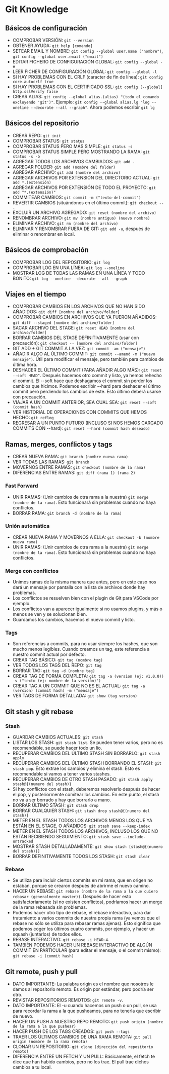 # Git Knowledge

## Básicos de configuración
* COMPROBAR VERSIÓN: ```git --version```
* OBTENER AYUDA: ```git help [comando]```
* SETEAR EMAIL Y NOMBRE: ```git config --global user.name ("nombre")```, ```git config --global user.email ("email")```
* EDITAR FICHERO DE CONFIGURACIÓN GLOBAL: ```git config --global -e```
* LEER FICHER DE CONFIGURACIÓN GLOBAL: ```git config --global -l```
* SI HAY PROBLEMAS CON EL CRLF (caracter de fin de línea): ```git config core.autocrlf true```
* SI HAY PROBLEMAS CON EL CERTIFICADO SSL: ```git config [--global] http.sslVerify false```
* CREAR ALIAS: ```git config --global alias.(alias) "(todo el comando excluyendo 'git')"```. Ejemplo: ```git config --global alias.lg "log --oneline --decorate --all --graph"```. Ahora podemos escribir ```git lg```

## Básicos del repositorio
* CREAR REPO: ```git init```
* COMPROBAR STATUS: ```git status```
* COMPROBAR STATUS PERO MÁS SIMPLE: ```git status -s```
* COMPROBAR STATUS SIMPLE PERO MOSTRANDO LA RAMA: ```git status -s -b```
* AGREGAR TODOS LOS ARCHIVOS CAMBIADOS: ```git add .```
* AGREGAR FOLDER: ```git add (nombre del folder)```
* AGREGAR ARCHIVO: ```git add (nombre del archivo)```
* AGREGAR ARCHIVOS POR EXTENSIÓN DEL DIRECTORIO ACTUAL: ```git add *.(extensión)```
* AGREGAR ARCHIVOS POR EXTENSIÓN DE TODO EL PROYECTO: ```git add "*.(extensión)"```
* COMMITEAR CAMBIOS: ```git commit -m ("texto-del-commit")```
* REVERTIR CAMBIOS (situándonos en el último commit): ```git checkout -- .```
* EXCLUIR UN ARCHIVO AGREGADO: ```git reset (nombre del archivo)```
* RENOMBRAR ARCHIVO: ```git mv (nombre antiguo) (nuevo nombre)```
* ELIMINAR ARCHIVO: ```git rm (nombre del archivo)```
* ELIMINAR Y RENOMBRAR FUERA DE GIT: ```git add -u```, después de eliminar o renombrar en local.

## Básicos de comprobación
* COMPROBAR LOG DEL REPOSITORIO: ```git log```
* COMPROBAR LOG EN UNA LÍNEA: ```git log --oneline```
* MOSTRAR LOG DE TODAS LAS RAMAS EN UNA LÍNEA Y TODO BONITO: ```git log --oneline --decorate --all --graph```

## Viajes en el tiempo
* COMPROBAR CAMBIOS EN LOS ARCHIVOS QUE NO HAN SIDO AÑADIDOS: ```git diff [nombre del archivo/folder]```
* COMPROBAR CAMBIOS EN ARCHIVOS QUE YA FUERON AÑADIDOS: ```git diff --staged [nombre del archivo/folder]```
* SACAR ARCHIVO DEL STAGE: ```git reset HEAD [nombre del archivo/folder]```
* BORRAR CAMBIOS DEL STAGE DEFINITIVAMENTE (usar con precaución): ```git checkout -- [nombre del archivo/folder]```
* GIT ADD + GIT COMMIT A LA VEZ: ```git commit -am ("mensaje")```
* AÑADIR ALGO AL ÚLTIMO COMMIT: ```git commit --amend -m ("nuevo mensaje")```. Útil para modificar el mensaje, pero también para cambios de última hora.
* DESHACER EL ÚLTIMO COMMIT (PARA AÑADIR ALGO MÁS): ```git reset --soft HEAD^```. Después hacemos otro commit y listo, ya hemos rehecho el commit. El --soft hace que deshagamos el commit sin perder los cambios que hicimos. Podemos escribir --hard para deshacer el último commit pero perdiendo los cambios de este. Esto último deberá usarse con precaución.
* VIAJAR A UN COMMIT ANTERIOR, SEA CUAL SEA: ```git reset --soft (commit hash)```
* VER HISTORIAL DE OPERACIONES CON COMMITS QUE HEMOS HECHO: ```git reflog```
* REGRESAR A UN PUNTO FUTURO (INCLUSO SI NOS HEMOS CARGADO COMMITS CON --hard): ```git reset --hard (commit hash deseado)```

## Ramas, merges, conflictos y tags
* CREAR NUEVA RAMA: ```git branch (nombre nueva rama)```
* VER TODAS LAS RAMAS: ```git branch```
* MOVERNOS ENTRE RAMAS: ```git checkout (nombre de la rama)```
* DIFERENCIAS ENTRE RAMAS: ```git diff (rama 1) (rama 2)```

### Fast Forward
* UNIR RAMAS: (Unir cambios de otra rama a la nuestra) ```git merge (nombre de la rama)```. Esto funcionará sin problemas cuando no haya conflictos.
* BORRAR RAMA: ```git branch -d (nombre de la rama)```

### Unión automática
* CREAR NUEVA RAMA Y MOVERNOS A ELLA: ```git checkout -b (nombre nueva rama)```
* UNIR RAMAS: (Unir cambios de otra rama a la nuestra) ```git merge (nombre de la rama)```. Esto funcionará sin problemas cuando no haya conflictos.

### Merge con conflictos
* Unimos ramas de la misma manera que antes, pero en este caso nos dará un mensaje por pantalla con la lista de archivos donde hay problemas.
* Los conflictos se resuelven bien con el plugin de Git para VSCode por ejemplo.
* Los conflictos van a aparecer igualmente si no usamos plugins, y más o menos se ven y se solucionan bien.
* Guardamos los cambios, hacemos el nuevo commit y listo.

### Tags
* Son referencias a commits, para no usar siempre los hashes, que son mucho menos legibles. Cuando creamos un tag, este referencia a nuestro commit actual por defecto.
* CREAR TAG BÁSICO: ```git tag (nombre tag)```
* VER TODOS LOS TAGS DEL REPO: ```git tag```
* BORRAR TAG: ```git tag -d (nombre tag)```
* CREAR TAG DE FORMA COMPLETA: ```git tag -a (version (ej: v1.0.0)) -v ("texto (ej: nombre de la versión)")```
* CREAR TAG A UN COMMIT QUE NO ES EL ACTUAL: ```git tag -a (version) (commit hash) -m ("mensaje")```
* VER TAGS DE FORMA DETALLADA: ```git show (tag version)```

## Git stash y git rebase
### Stash
* GUARDAR CAMBIOS ACTUALES: ```git stash```
* LISTAR LOS STASH: ```git stash list```. Se pueden tener varios, pero no es recomendable, se puede hacer todo un lío.
* RECUPERAR CAMBIOS DEL ÚLTIMO STASH SIN BORRARLO: ```git stash apply```
* RECUPERAR CAMBIOS DEL ÚLTIMO STASH BORRANDO EL STASH: ```git stash pop```. Esto extrae los cambios y elimina el stash. Esto es recomendable si vamos a tener varios stashes.
* RECUPERAR CAMBIOS DE OTRO STASH PASADO: ```git stash apply stash@{(numero del stash)}```
* Si hay conflictos con el stash, deberemos resolverlo después de hacer el pop, y posteriormente comitear los cambios. En este punto, el stash no va a ser borrado y hay que borrarlo a mano.
* BORRAR ÚLTIMO STASH: ```git stash drop```
* BORRAR CUALQUIER STASH: ```git stash drop stash@{(numero del stash)}```
* METER EN EL STASH TODOS LOS ARCHIVOS MENOS LOS QUE YA ESTÁN EN EL STAGE, O AÑADIDOS: ```git stash save --keep-index```
* METER EN EL STASH TODOS LOS ARCHIVOS, INCLUSO LOS QUE NO ESTÁN RECIBIENDO SEGUIMIENTO: ```git stash save --include-untracked```
* MOSTRAR STASH DETALLADAMENTE: ```git show stash [stash@{(numero del stash)}]```
* BORRAR DEFINITIVAMENTE TODOS LOS STASH: ```git stash clear```

### Rebase
* Se utiliza para incluir ciertos commits en mi rama, que en origen no estaban, porque se crearon después de abrirme el nuevo camino.
* HACER UN REBASE: ```git rebase (nombre de la rama a la que quiero rebasar (generalmente master))```. Después de hacer esto satisfactoriamente (si no existen conflictos), podríamos hacer un merge de la rama rebasada sin problemas.
* Podemos hacer otro tipo de rebase, el rebase interactivo, para dar tratamiento a varios commits de nuestra propia rama (ya vemos que el rebase no sólo se utiliza para rebasar ramas ajenas). Esto significa que podemos coger los últimos cuatro commits, por ejemplo, y hacer un squash (juntarlos) de todos ellos.
* REBASE INTERACTIVO: ```git rebase -i HEAD~4```.
* TAMBIÉN PODEMOS HACER UN REBASE INTERACTIVO DE ALGÚN COMMIT EN PARTICULAR (para editar el mensaje, o el commit mismo): ```git rebase -i (commit hash)```

## Git remote, push y pull
* DATO IMPORTANTE: La palabra origin es el nombre que nosotros le damos al repositorio remoto. Es origin por estándar, pero podría ser otro.
* REVISTAR REPOSITORIOS REMOTOS: ```git remote -v```.
* DATO IMPORTANTE: El -u cuando hacemos un push o un pull, se usa para recordar la rama a la que pusheamos, para no tenerla que escribir de nuevo.
* HACER UN PUSH A NUESTRO REPO REMOTO: ```git push origin (nombre de la rama a la que pushear)```
* HACER PUSH DE LOS TAGS CREADOS: ```git push --tags```
* TRAER LOS ÚLTIMOS CAMBIOS DE UNA RAMA REMOTA: ```git pull origin (nombre de la rama remota)```
* CLONAR UN REPOSITORIO: ```git clone (dirección del repositorio remoto)```
* DIFERENCIA ENTRE UN FETCH Y UN PULL: Básicamente, el fetch te dice que han habido cambios, pero no los trae. El pull trae dichos cambios a tu local.